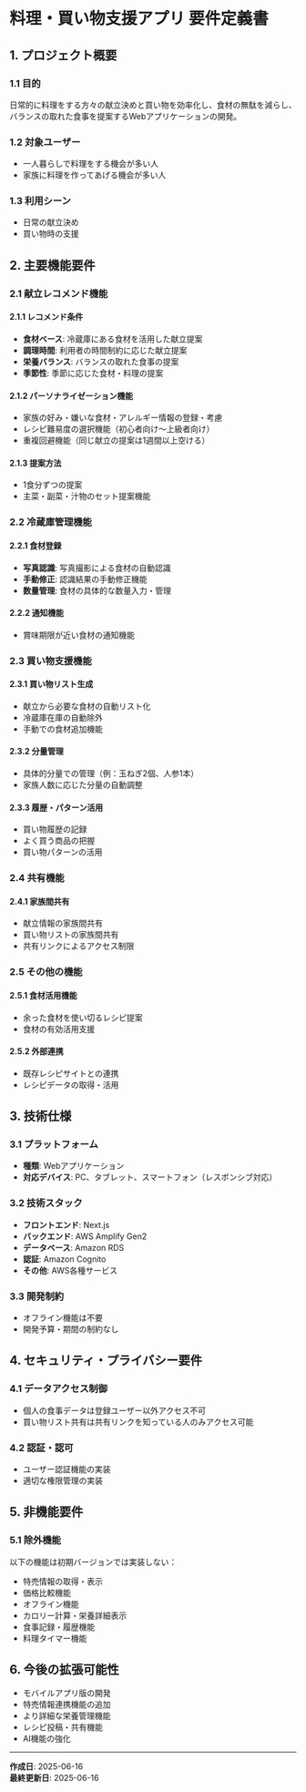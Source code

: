# 料理・買い物支援アプリ 要件定義書

## 1. プロジェクト概要

### 1.1 目的
日常的に料理をする方々の献立決めと買い物を効率化し、食材の無駄を減らし、バランスの取れた食事を提案するWebアプリケーションの開発。

### 1.2 対象ユーザー
- 一人暮らしで料理をする機会が多い人
- 家族に料理を作ってあげる機会が多い人

### 1.3 利用シーン
- 日常の献立決め
- 買い物時の支援

## 2. 主要機能要件

### 2.1 献立レコメンド機能

#### 2.1.1 レコメンド条件
- **食材ベース**: 冷蔵庫にある食材を活用した献立提案
- **調理時間**: 利用者の時間制約に応じた献立提案
- **栄養バランス**: バランスの取れた食事の提案
- **季節性**: 季節に応じた食材・料理の提案

#### 2.1.2 パーソナライゼーション機能
- 家族の好み・嫌いな食材・アレルギー情報の登録・考慮
- レシピ難易度の選択機能（初心者向け〜上級者向け）
- 重複回避機能（同じ献立の提案は1週間以上空ける）

#### 2.1.3 提案方法
- 1食分ずつの提案
- 主菜・副菜・汁物のセット提案機能

### 2.2 冷蔵庫管理機能

#### 2.2.1 食材登録
- **写真認識**: 写真撮影による食材の自動認識
- **手動修正**: 認識結果の手動修正機能
- **数量管理**: 食材の具体的な数量入力・管理

#### 2.2.2 通知機能
- 賞味期限が近い食材の通知機能

### 2.3 買い物支援機能

#### 2.3.1 買い物リスト生成
- 献立から必要な食材の自動リスト化
- 冷蔵庫在庫の自動除外
- 手動での食材追加機能

#### 2.3.2 分量管理
- 具体的分量での管理（例：玉ねぎ2個、人参1本）
- 家族人数に応じた分量の自動調整

#### 2.3.3 履歴・パターン活用
- 買い物履歴の記録
- よく買う商品の把握
- 買い物パターンの活用

### 2.4 共有機能

#### 2.4.1 家族間共有
- 献立情報の家族間共有
- 買い物リストの家族間共有
- 共有リンクによるアクセス制限

### 2.5 その他の機能

#### 2.5.1 食材活用機能
- 余った食材を使い切るレシピ提案
- 食材の有効活用支援

#### 2.5.2 外部連携
- 既存レシピサイトとの連携
- レシピデータの取得・活用

## 3. 技術仕様

### 3.1 プラットフォーム
- **種類**: Webアプリケーション
- **対応デバイス**: PC、タブレット、スマートフォン（レスポンシブ対応）

### 3.2 技術スタック
- **フロントエンド**: Next.js
- **バックエンド**: AWS Amplify Gen2
- **データベース**: Amazon RDS
- **認証**: Amazon Cognito
- **その他**: AWS各種サービス

### 3.3 開発制約
- オフライン機能は不要
- 開発予算・期間の制約なし

## 4. セキュリティ・プライバシー要件

### 4.1 データアクセス制御
- 個人の食事データは登録ユーザー以外アクセス不可
- 買い物リスト共有は共有リンクを知っている人のみアクセス可能

### 4.2 認証・認可
- ユーザー認証機能の実装
- 適切な権限管理の実装

## 5. 非機能要件

### 5.1 除外機能
以下の機能は初期バージョンでは実装しない：
- 特売情報の取得・表示
- 価格比較機能
- オフライン機能
- カロリー計算・栄養詳細表示
- 食事記録・履歴機能
- 料理タイマー機能

## 6. 今後の拡張可能性
- モバイルアプリ版の開発
- 特売情報連携機能の追加
- より詳細な栄養管理機能
- レシピ投稿・共有機能
- AI機能の強化

---

**作成日**: 2025-06-16  
**最終更新日**: 2025-06-16